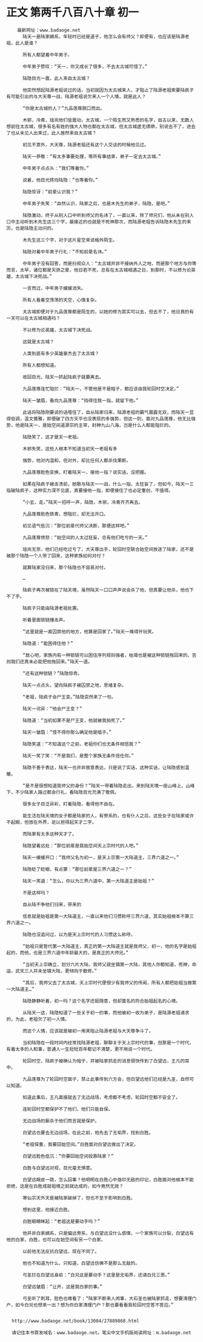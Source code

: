 # 正文 第两千八百八十章 初一
        最新网址：www.badaoge.net
          陆天一是陆家嫡系，年轻时已经是道子，他怎么会有师父？即便有，也应该是陆源老祖，此人是谁？
      
          所有人都望着中年男子。
      
          中年男子赞叹：“天一，你又成长了很多，不去太古城可惜了。”
      
          陆隐目光一震，此人来自太古城？
      
          他突然想起陆源老祖说过的话，当初就因为太古城来人，才阻止了陆源老祖索要陆疯子有可能引出的与大天尊一战，陆源老祖说欠来人一个人情，就是此人？
      
          “你是太古城的人？”九品莲尊脱口而出。
      
          木邪，冷青，瑶岚他们皆震动，太古城，一个陌生而又熟悉的名字，自古以来，无数人想前往太古城，很多有名有姓的强大人物也都在太古城，但太古城虚无缥缈，别说去不了，进去了也从未见人出来过，此人居然来自太古城？
      
          初见不意外，大天尊，陆源老祖还有这个人交谈的时候他见过。
      
          陆天一恭敬：“有太多事要处理，等所有事结束，弟子一定去太古城。”
      
          中年男子点点头：“我们等着你。”
      
          说着，他目光转向陆隐：“也等着你。”
      
          陆隐惊讶：“前辈认识我？”
      
          中年男子失笑：“自然认识，陆家之后，也是木先生的弟子，陆隐，是吧。”
      
          陆隐激动，终于从别人口中听到师父的名讳了，一直以来，除了师兄们，他从未在别人口中主动听到木先生这三个字，最接近的也就是不死神那次，而陆源老祖告诉陆隐木先生的来历，也是陆隐主动问的。
      
          木先生这三个字，对于这片星空来说格外陌生。
      
          陆隐对着中年男子行礼：“不知前辈名讳。”
      
          中年男子没有回答，而是扫视众人：“太古城并非不接纳外人之地，而是那个地方与你等而言，太早，诸位都是天骄之辈，他日若不死，总有在太古城相遇之日，到那时，不以修为论英雄，太古城下决死战。”
      
          一言而过，中年男子缓缓消失。
      
          所有人看着空荡荡的天空，心情复杂。
      
          太古城即便对于九品莲尊都是陌生的，以她的修为其实可以去，但去不了，他日真的有一天可以在太古城相遇吗？
      
          不以修为论英雄，太古城下决死战。
      
          这就是太古城？
      
          人类到底有多少英雄豪杰去了太古城？
      
          所有人都想知道。
      
          收回目光，陆天一抓起陆疯子就要离去。
      
          九品莲尊连忙阻拦：“陆天一，不管他是不是暗子，都应该由我轮回时空决定。”
      
          陆天一皱眉，看向九品莲尊：“挡得住我一指，就留下他。”
      
          此话将陆隐刚要说的话噎住了，自从陆家归来，陆源老祖的霸气展露无双，而陆天一显得低调，温文儒雅，即便破了四方天平也没表现的多强势，但这一刻，面对九品莲尊，他无比强势，他是陆天一，是始空间道源宗的主宰，封神九山八海，岂是什么人都能阻拦的。
      
          陆隐笑了，这才是天一老祖。
      
          木邪失笑，这些人根本不知道当初天一老祖有多
      
          强势，他对内温和，但对外，却比任何人都杀伐果断。
      
          九品莲尊脸色变换，盯着陆天一，接他一指？说实话，没把握。
      
          如果在陆疯子被击溃前，她敢与陆天一一战，什么一指，太狂妄了，但如今，陆天一三指破陆疯子，这种实力深不见底，真要接他一指，即便接住了也必定重创，不值得。
      
          “小玄，走。”陆天一招呼一声，陆隐，木邪，冷青齐齐离去。
      
          九品莲尊脸色铁青，想阻拦，却无法开口。
      
          初见语气低沉：“那位前辈代师父决断，那便这样吧。”
      
          九品莲尊愤怒：“始空间的人太过狂妄，总有他们吃亏的一天。”
      
          瑶岚无奈，他们已经吃过亏了，大天尊出手，轮回时空联合始空间放逐了陆家，还不是被那个陆隐一个人带了回来，这种家族如何对付？
      
          就算陆家没归来，那个陆隐也不容易对付。
      
          …
      
          陆疯子再次被锁在了陆天境，虽然陆天一口口声声说会杀了他，但真要让他杀，他也下不了手。
      
          陆疯子只能由陆源老祖处置。
      
          听着里面锁链撞击声。
      
          “这里就是一直囚禁他的地方，他算是回家了。”陆天一难得开玩笑。
      
          陆隐道：“能困得住他？”
      
          “放心吧，家族内有一种锁链可以困住序列规则强者，枯竭也是被这种锁链拖回来的，否则我们还真未必能把他拖回来。”陆天一道。
      
          “还有这种锁链？”陆隐惊奇。
      
          陆天一点点头，望向陆疯子被囚禁之地，思绪复杂。
      
          “老祖，陆疯子会尸王变。”陆隐突然来了一句。
      
          陆天一诧异：“他会尸王变？”
      
          陆隐道：“当初如果不是尸王变，他就被我拍死了。”
      
          陆天一皱眉：“怪不得你那么确定他是暗子。”
      
          陆隐笑道：“不知道这个之前，老祖你们也无条件相信我？”
      
          陆天一笑了笑：“不是我们，是整个家族无条件信任你。”
      
          陆隐不善于表达，陆天一也并非故意表达，只是说了实话，这种实话，让陆隐感到温暖。
      
          “是不是很想知道我师父的身份？”陆天一带着陆隐走出，来到陆天境一座山峰上，山峰下，不少陆家人路过都会行礼，看陆隐目光充满了敬佩。
      
          很多女子目泛异彩，盯着陆隐，看得他不自在。
      
          能生活在陆天境的女子都是陆家的人，有旁系的，也有仆人之后，这些女子在陆家或许不起眼，但放在外界，足以担得起天才二字。
      
          而陆家有太多这种天才了。
      
          陆隐望着远处：“那位前辈是我始空间天上宗时代的人吧。”
      
          陆天一缓缓开口：“我师父名为初一，是天上宗第一大陆道主，三界六道之一。”
      
          陆隐眨了眨眼，有点蒙：“那位前辈是三界六道之一？”
      
          陆天一笑道：“怎么，你以为三界六道中，第一大陆道主是始祖？”
      
          不是这样吗？
      
          自从陆不争他们归来，带来的
      
          信息就是始祖是第一大陆道主，一直以来他们习惯称呼三界六道，其实始祖根本不算三界六道之一。
      
          陆隐也没追问过，以为是天上宗时代的人习惯这么称呼。
      
          “始祖只是暂代第一大陆道主，真正的第一大陆道主就是我师父，初一，他的名字是始祖起的，而他，也是三界六道中年龄最大的，是真正的大师兄。”
      
          “当初天上宗确立，划分六片大陆，我师父就坐镇第一大陆，其他人你都知道，死神，命运，武天三人并未坐镇大陆，更倾向于散修。”
      
          “其后，我师父去了太古城，天上宗时代便很少有我师父的传闻，所有人都把始祖当做第一大陆道主…”
      
          陆隐静静听着，初一吗？这个名字还挺随意，但却莫名的符合始祖起名的心境。
      
          从陆天一这，陆隐知道了一些关于初一的事，而他被初一收为弟子，是陆源老祖请求的，为此，老祖欠了初一人情。
      
          而这个人情，应该就是被初一用来阻止陆源老祖与大天尊争斗了。
      
          当初陆隐在一段时间内经常找陆源老祖，聊聊关于天上宗时代的事，但那是一个时代，有着太多的人和事，普通人一生短短百年都记不清楚，更不用说一个时代。
      
          轮回时空，陆疯子被确认为暗子，并被陆家抓走的消息很快传到了白望远，王凡的耳中。
      
          九品莲尊为了轮回时空面子，禁止此事传到六方会，但白望远他们已经是九圣，自然可以知道。
      
          知道此事后，王凡直接就去了无边战场，考虑都不考虑，轮回时空都不安全了。
      
          连轮回时空都保护不了他们，他们只能自保。
      
          无边战场的厮杀于他们而言就是保护。
      
          白望远也要去无边战场，在此之前，他先去了无垢界，找到白胜。
      
          “老祖保重，我要回始空间。”白胜面对白望远做出了决定。
      
          白望远脸色低沉：“你要回始空间投靠陆家？”
      
          白胜与白望远对视，目光毫无惧意。
      
          白望远眼皮一跳，怎么回事？他明明在白胜心中烙印无敌的印记，白胜面对他根本不能拒绝，这是在白胜成就祖境之前就达成的，如今竟然无效？
      
          寒仙宗天外天是被陆家破掉了，但也不至于影响到白胜。
      
          想到这里，他接近白胜。
      
          白胜眼睛眯起：“老祖这是要动手吗？”
      
          他并非白家嫡系，只是偏远旁系，与白望远没什么感情，一个家族可以分裂，白望远有他的白家，白胜，也可以在始空间有另一个白家。
      
          以前他无法反抗白望远，现在不同了。
      
          他也不知道为什么，只知道，白望远仿佛不是那么无敌的。
      
          弓圣拦在白望远身前：“白兄这是要动手？这里是无垢界，还请白兄三思。”
      
          白望远皱眉：“让开，这是我白家的事。”
      
          弓圣听了刺耳，脸色也难看了：“陆家不断来人闹事，大石圣也被陆家抓走，想要清理门户，如今白兄也想来一出？想为你白家清理门户？那也要看看我轮回时空答不答应。”
      
      
      http://www.badaoge.net/book/13084/27889868.html
      
      请记住本书首发域名：www.badaoge.net。笔尖中文手机版阅读网址：m.badaoge.net